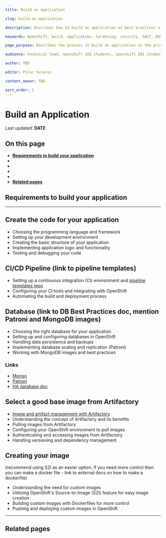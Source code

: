 ```yaml
---
title: Build an application

slug: build-an-application

description: Describes how to build an application as best practices of the platform. 

keywords: OpenShift, build, application, hardening, security, SAST, DAST, PaaS, Risk Mitigation, build best practices, app 

page_purpose: Describes the process to build an application in the private cloud as a Service Platform

audience: technical lead, openshift 101 students, openshift 201 students,  developers

author: TBD

editor: Pilar Solares

content_owner: TBD

sort_order: 1
---
```



# Build an Application 
Last updated: **DATE**

<!---Purpose of page description goes here--> 

## On this page
* [**Requirements  to build your application**](#requirements-to-build-your-application) 
*
*
*
*
* [**Related pages**](#related-pages)

<!-- ### End of On this page -->

## Requirements to build your application

<!-- ### This content will explain requirements that all teams should have ready before starting to build their application -->
---

<!-- ### The following topics are listed as suggestions - still to be discussed with subject matter expert  -->

## Create the code for your application
- Choosing the programming language and framework
- Setting up your development environment 
- Creating the basic structure of your application 
- Implementing application logic and functionality
- Testing and debugging your code

## CI/CD Pipeline (link to pipeline templates)
- Setting up a continuous integration (CI) environment and [pipeline templates repo](https://github.com/bcgov/pipeline-templates/tree/main/tekton#tekton-pipelines)
- Configuring your CI tools and integrating with OpenShift 
- Automating the build and deployment process

## Database (link to DB Best Practices doc, mention Patroni and MongoDB images)
- Choosing the right database for your application
- Setting up and configuring databases in OpenShift 
- Handling data persistence and backups
- Implementing database scaling and replication (Patroni) 
- Working with MongoDB images and best practices

### Links 
* [Mongo](https://github.com/bcgov/mongodb-replicaset-container)
* [Patroni](https://github.com/bcgov/patroni-postgres-container)
* [HA database doc](https://docs.developer.gov.bc.ca/high-availability-database-clusters/) 

## Select a good base image from Artifactory
- [Image and artifact management with Artifactory ](https://docs.developer.gov.bc.ca/image-artifact-management-with-artifactory/#image-and-artifact-management-with-artifactory)
- Understanding the concept of Artifactory and its benefits 
- Pulling images from Artifactory 
- Configuring your OpenShift environment to pull images
- Authenticating and accessing images from Artifactory
- Handling versioning and dependency management 

## Creating your image 
(recommend using S2I as an easier option, if you need more control then you can make a docker file - link to external docs on how to make a dockerfile)
- Understanding the need for custom images
- Utilizing OpenShift's Source-to-Image (S2I) feature for easy image creation
- Building custom images with Dockerfiles for more control
- Pushing and deploying custom images in OpenShift 


---
## Related pages 